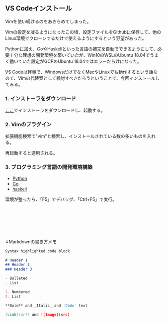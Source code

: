 ## VS Codeインストール

Vimを使い続けるのをあきらめてしまった。

Vimの設定を凝るようになったこの頃、設定ファイルをGithubに保存して、他のLinux環境でクローンするだけで使えるようにするという野望があった。

Pythonに加え、GoやHaskellといった言語の補完を自動でできるようにして、必要十分な理想の開発環境を築いていたが、Win10のWSLのUbuntu 18.04でうまく動いていた設定がGCPのUbuntu 18.04ではエラーだらけになった。

VS Codeは軽量で、WindowsだけでなくMacやLinuxでも動作するという話なので、Vimの代替案として検討すべきだろうということで、今回インストールしてみる。

### 1. インストーラをダウンロード

[ここ](https://code.visualstudio.com/)でインストーラをダウンロードし、起動する。

### 2. Vimのプラグイン

拡張機能検索で"vim"と検索し、インストールされている数の多いものを入れる。

再起動すると適用される。

### 3. プログラミング言語の開発環境構築

- [Python](https://github.com/cherryk98/install_vscode/blob/master/python.md)
- [Go](https://github.com/cherryk98/install_vscode/blob/master/go.md)
- [haskell](https://github.com/cherryk98/install_vscode/blob/master/haskell.md)

環境が整ったら、「F5」でデバッグ、「Ctrl+F5」で実行。

　

　

　

↓Markdownの書き方メモ

```markdown
Syntax highlighted code block

# Header 1
## Header 2
### Header 3

- Bulleted
- List

1. Numbered
2. List

**Bold** and _Italic_ and `Code` text

[Link](url) and ![Image](src)
```
